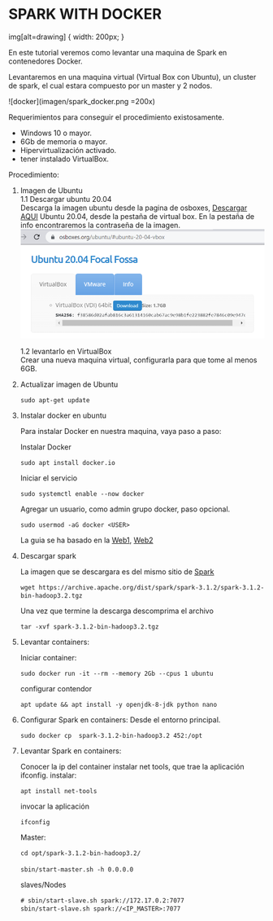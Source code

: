 
# SPARK WITH DOCKER

img[alt=drawing] { width: 200px; }


En este tutorial veremos como levantar una maquina de Spark en contenedores Docker. 

Levantaremos en una maquina virtual (Virtual Box con Ubuntu), un cluster de spark, el cual estara compuesto por un master y 2 nodos.

![docker](imagen/spark_docker.png =200x)

Requerimientos para conseguir el procedimiento existosamente. 

- Windows 10 o mayor.
- 6Gb de memoria o mayor.
- Hipervirtualización activado.
- tener instalado VirtualBox.

Procedimiento:

1. Imagen de Ubuntu <br> 
   1.1 Descargar ubuntu 20.04  <br>
   Descarga la imagen ubuntu desde la pagina de osboxes, 
   [Descargar AQUI](https://www.osboxes.org/ubuntu/#ubuntu-20-04-vbox "Imagen OSBOXES Descargar") Ubuntu 20.04, desde la pestaña de virtual box. En la pestaña de info encontraremos la contraseña de la imagen.
   <br>
   ![docker](imagen/ubuntu20_04.png)

   1.2 levantarlo en VirtualBox  <br>
   Crear una nueva maquina virtual, configurarla para que tome al menos 6GB.

2. Actualizar imagen de Ubuntu
   ```
   sudo apt-get update
   ```
   
3. Instalar docker en ubuntu
   
   Para instalar Docker en nuestra maquina, vaya paso a paso:

   Instalar Docker
   ```
   sudo apt install docker.io
   ```

   Iniciar el servicio   
   ```
   sudo systemctl enable --now docker
   ```

   Agregar un usuario, como admin grupo docker, paso opcional. 
   ```
   sudo usermod -aG docker <USER> 
   ```

   La guia se ha basado en la [Web1](https://linuxconfig.org/how-to-install-docker-on-ubuntu-20-04-lts-focal-fossa "Configurar Docker"), [Web2](https://docs.docker.com/engine/install/ubuntu/ "Docker oficial")
   

4. Descargar spark

   La imagen que se descargara es del mismo sitio de [Spark](https://spark.apache.org/downloads.html "Spark Download")
   
   ```   
   wget https://archive.apache.org/dist/spark/spark-3.1.2/spark-3.1.2-bin-hadoop3.2.tgz
   ```
   
   Una vez que termine la descarga descomprima el archivo
   ```   
   tar -xvf spark-3.1.2-bin-hadoop3.2.tgz
   ```
   
5. Levantar containers:

   Iniciar container:
   ```
   sudo docker run -it --rm --memory 2Gb --cpus 1 ubuntu
   ```
   configurar contendor
   ```
   apt update && apt install -y openjdk-8-jdk python nano 

6. Configurar Spark en containers:
   Desde el entorno principal.
   
   ```
   sudo docker cp  spark-3.1.2-bin-hadoop3.2 452:/opt
   ```
   
7. Levantar Spark en containers:

   Conocer la ip del container
   instalar net tools, que trae la aplicación ifconfig. 
   instalar:  
   ```
   apt install net-tools
   ```
   invocar la aplicación
   ```
   ifconfig
   ```

   Master:
   ```   
   cd opt/spark-3.1.2-bin-hadoop3.2/
   
   sbin/start-master.sh -h 0.0.0.0
   ```

   slaves/Nodes
   ```
   # sbin/start-slave.sh spark://172.17.0.2:7077
   sbin/start-slave.sh spark://<IP_MASTER>:7077

   ```
